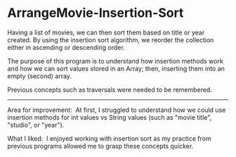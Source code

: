 # ArrangeMovie-Insertion-Sort
Having a list of movies, we can then sort them based on title or year created. By using the insertion sort algorithm, we reorder the collection either in ascending or descending order.

The purpose of this program is to understand how insertion methods work and how we can sort values stored in an Array; then, 
inserting them into an empty (second) array. 

Previous concepts such as traversals were needed to be remembered. 

------------------------------------------------------------------------------------------------

Area for improvement: 
At first, I struggled to understand how we could use insertion methods for int values vs String values 
(such as "movie title", "studio", or "year"). 

What I liked: 
I enjoyed working with insertion sort as my practice from previous programs allowed me to grasp these concepts quicker. 
